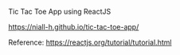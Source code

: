 Tic Tac Toe App using ReactJS

https://niall-h.github.io/tic-tac-toe-app/

Reference: https://reactjs.org/tutorial/tutorial.html
